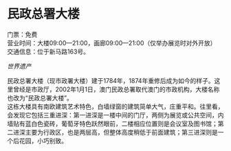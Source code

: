 # 民政总署大楼  
门票：免费  
营业时间：大楼09:00—21:00，画廊09:00—21:00（仅举办展览时对外开放）  
交通信息：位于新马路163号。  

*世界遗产*  

民政总署大楼（现市政署大楼）建于1784年，1874年重修后成为如今的样子。这里曾经是市政厅，2002年1月1日，澳门民政总署取代澳门的市政机构，大楼名称也改为“民政总署大楼”。  
这栋大楼具有南欧建筑艺术特色，白墙绿窗的建筑简单大气，庄重平和。往里看，会发现它包括三重进深：第一进深是一楼中间的门厅，两侧为展览或公共空间，内墙贴有蓝白色瓷砖，葡萄牙特色跃然眼前，二楼相应位置则是会议室及图书馆；第二进深主要为行政区，也是两层高，但整体高度稍低于前面建筑；第三进深则是一个后花园，小巧别致。  

